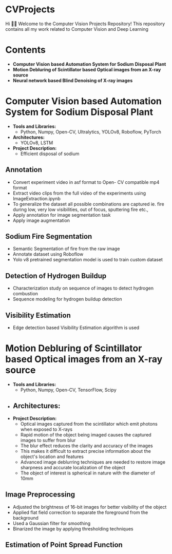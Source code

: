 # CVProjects
Hi 👋🏾 Welcome to the Computer Vision Projects Repository! This repository contains all my work related to Computer Vision and Deep Learning

# Contents
- **Computer Vision based Automation System for Sodium Disposal Plant**
- **Motion Debluring of Scintillator based Optical images from an X-ray source**
- **Neural network based Blind Denoising of X-ray images**

# Computer Vision based Automation System for Sodium Disposal Plant
- **Tools and Libraries:**
  - Python, Numpy, Open-CV, Ultralytics, YOLOv8, Roboflow, PyTorch
- **Architectures:**
  - YOLOv8, LSTM
- **Project Description:**
  - Efficient disposal of sodium
## Annotation 
- Convert experiment video in asf format to Open- CV compatible mp4 format 
- Extract video clips from the full video of the experiments using ImageExtraction.ipynb
- To generalize the dataset all possible combinations are captured ie. fire during low, very low visibilities, out of focus, sputtering fire etc.,
- Apply annotation for image segmentation task
- Apply image augmentation
## Sodium Fire Segmentation
- Semantic Segmentation of fire from the raw image
- Annotate dataset using Roboflow
- Yolo v8 pretrained segmentation model is used to train custom dataset

## Detection of Hydrogen Buildup
- Characterization study on sequence of images to detect hydrogen combustion
- Sequence modeling for hydrogen buildup detection

## Visibility Estimation
- Edge detection based Visibility Estimation algorithm is used

# Motion Debluring of Scintillator based Optical images from an X-ray source
- **Tools and Libraries:**
  - Python, Numpy, Open-CV, TensorFlow, Scipy
- **Architectures:**
  - 
- **Project Description:**
  - Optical images captured from the scintillator which emit photons when exposed to X-rays
  - Rapid motion of the object being imaged causes the captured images to suffer from blur
  - The blur effect reduces the clarity and accuracy of the images
  - This makes it difficult to extract precise information about the object's location and features
  - Advanced image deblurring techniques are needed to restore image sharpness and accurate localization of the object
  - The object of interest is spherical in nature with the diameter of 10mm

## Image Preprocessing
- Adjusted the brightness of 16-bit images for better visibility of the object
- Applied flat field correction to separate the foreground from the background
- Used a Gaussian filter for smoothing
- Binarized the image by applying thresholding techniques
  
## Estimation of Point Spread Function
